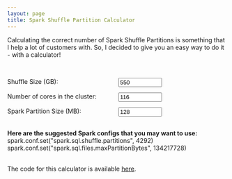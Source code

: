 ```yaml
---
layout: page
title: Spark Shuffle Partition Calculator
---
```

Calculating the correct number of Spark Shuffle Partitions is something that I help a lot of customers with. So, I decided to give you an easy way to do it - with a calculator!

<script>
function buttonPressed()
{
    var shuffleSize = document.getElementById("shuffleSize").value;
    var cores = parseInt(document.getElementById("cores").value);
    var partitionSize = parseInt(document.getElementById("partitionSize").value);

    var totalSparkPartitions = (shuffleSize*1024)/partitionSize
    var coreCycles = totalSparkPartitions/cores
    var suggestedShufflePartitions = Math.floor(coreCycles)*cores

    var maxPartitionBytesString = 'spark.conf.set("spark.sql.files.maxPartitionBytes", ' + partitionSize * 1024 * 1024 + ')'
    var suggestedShufflePartitionsString = 'spark.conf.set("spark.sql.shuffle.partitions", ' + suggestedShufflePartitions + ')'

    // rewrite the HTML elements on the page
    document.getElementById('suggestedShufflePartitions').innerText = suggestedShufflePartitionsString;
    document.getElementById('maxPartitionBytes').innerText = maxPartitionBytesString;
}
</script>
<p><style>
.item {
    float: left;
    display: table
}
input {
    float: right
}
.inputDesc {
    float: left;
    width: 250px;
    padding: 0 5 0 0;
}
.textbox {
    width: 100px!important
}
</style></p>


<p>&nbsp;</p>
<form action="javascript:void(0);" name="shuffleForm">
<div class="item">
<div class="inputDesc">Shuffle Size (GB):</div>
<input id="shuffleSize" class="textbox" name="textBox" type="number" value="550" onclick="buttonPressed()" onblur="buttonPressed()"></div>
<br><br>
<div class="item">
<div class="inputDesc">Number of cores in the cluster:</div>
<input id="cores" class="textbox" name="textBox" type="number" value="116" onclick="buttonPressed()" onblur="buttonPressed()"></div>
<br><br>
<div class="item">
<div class="inputDesc">Spark Partition Size (MB):</div>
<input id="partitionSize" class="textbox" name="textBox" type="number" value="128" onclick="buttonPressed()" onblur="buttonPressed()"></div>
<br><br><br>
<div class="item"><b>Here are the suggested Spark configs that you may want to use:</b></div>
<br>
<div class="item">
<div id="suggestedShufflePartitions">spark.conf.set("spark.sql.shuffle.partitions", 4292)</div>
</div>
<br>
<div class="item">
<div id="maxPartitionBytes">spark.conf.set("spark.sql.files.maxPartitionBytes", 134217728)</div>
</div>
</form>
<br>
<br>
The code for this calculator is available <a href="https://github.com/justinbreese/databricks-gems#sparkshufflepartitioncalculatorpy" target="new" rel="noopener noreferrer">here</a>.